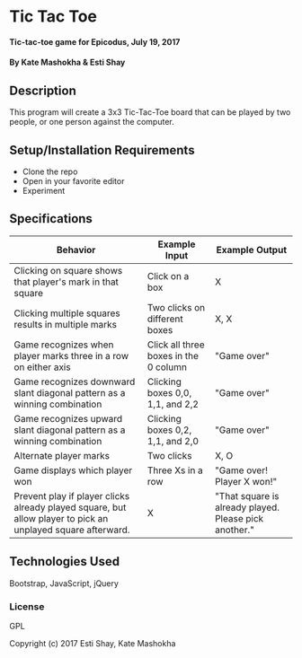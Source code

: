 # Tic Tac Toe

#### Tic-tac-toe game for Epicodus, July 19, 2017

#### By Kate Mashokha & Esti Shay

## Description

This program will create a 3x3 Tic-Tac-Toe board that can be played by two people, or one person against the computer.

## Setup/Installation Requirements

* Clone the repo
* Open in your favorite editor
* Experiment

## Specifications

| Behavior      | Example Input         | Example Output        |
| ------------- | ------------- | ------------- |
| Clicking on square shows that player's mark in that square | Click on a box | X |
| Clicking multiple squares results in multiple marks | Two clicks on different boxes | X, X |
| Game recognizes when player marks three in a row on either axis | Click all three boxes in the 0 column | "Game over" |
| Game recognizes downward slant diagonal pattern as a winning combination | Clicking boxes 0,0, 1,1, and 2,2 | "Game over" |
| Game recognizes upward slant diagonal pattern as a winning combination | Clicking boxes 0,2, 1,1, and 2,0 | "Game over" |
| Alternate player marks | Two clicks | X, O |
| Game displays which player won | Three Xs in a row | "Game over! Player X won!" |
| Prevent play if player clicks already played square, but allow player to pick an unplayed square afterward. | X | "That square is already played.  Please pick another." |

## Technologies Used

Bootstrap, JavaScript, jQuery

### License

GPL

Copyright (c) 2017 Esti Shay, Kate Mashokha
